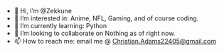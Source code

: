 - 👋 Hi, I’m @Zekkune
- 👀 I’m interested in: Anime, NFL, Gaming, and of course coding.
- 🌱 I’m currently learning: Python
- 💞️ I’m looking to collaborate on Nothing as of right now.
- 📫 How to reach me: email me @ Christian.Adams22405@gmail.com

<!---
Zekkune/Zekkune is a ✨ special ✨ repository because its `README.md` (this file) appears on your GitHub profile.
You can click the Preview link to take a look at your changes.
--->
